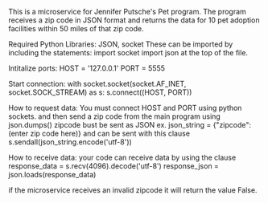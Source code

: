 This is a microservice for Jennifer Putsche's Pet program. 
The program receives a zip code in JSON format and returns the data for 10 pet adoption facilities within 50 miles of that zip code.

Required Python Libraries:
JSON, socket
These can be imported by including the statements:
import socket
import json
at the top of the file.

Intitalize ports:
HOST = '127.0.0.1'
PORT = 5555

Start connection:
with socket.socket(socket.AF_INET, socket.SOCK_STREAM) as s:
  s.connect((HOST, PORT))
  
How to request data:
You must connect HOST and PORT using python sockets. and then send a zip code from the main program using json.dumps()
zipcode bust be sent as JSON
ex. json_string = {"zipcode": (enter zip code here)}
and can be sent with this clause
s.sendall(json_string.encode('utf-8'))

How to receive data:
your code can receive data by using the clause
response_data = s.recv(4096).decode('utf-8')
response_json = json.loads(response_data)

if the microservice receives an invalid zipcode it will return the value False.
